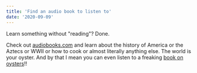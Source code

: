 ```yaml
---
title: 'Find an audio book to listen to'
date: '2020-09-09'
---
```


Learn something without "reading"? Done.

Check out [audiobooks.com](https://www.audiobooks.com/) and learn about the history of America or the Aztecs or WWII or how to cook or almost literally anything else. The world is your oyster. And by that I mean you can even listen to a freaking [book on oysters](https://www.audiobooks.com/audiobook/geography-of-oysters-the-connoisseurs-guide-to-oyster-eating-in-north-america/315124)!!